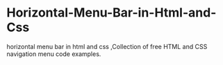 # Horizontal-Menu-Bar-in-Html-and-Css
horizontal menu bar in html and css ,Collection of free HTML and CSS navigation menu code examples. 
